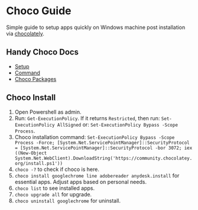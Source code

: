 # Choco Guide

Simple guide to setup apps quickly on Windows machine post installation via [chocolately](https://chocolatey.org/).

## Handy Choco Docs
- [Setup](https://docs.chocolatey.org/en-us/choco/setup)
- [Command](https://docs.chocolatey.org/en-us/choco/commands/)
- [Choco Packages](https://community.chocolatey.org/packages)

## Choco Install
1. Open Powershell as admin.
2. Run: `Get-ExecutionPolicy`. If it returns `Restricted`, then run: `Set-ExecutionPolicy AllSigned` or: `Set-ExecutionPolicy Bypass -Scope Process`.
3. Choco installation command: 
```Set-ExecutionPolicy Bypass -Scope Process -Force; [System.Net.ServicePointManager]::SecurityProtocol = [System.Net.ServicePointManager]::SecurityProtocol -bor 3072; iex ((New-Object System.Net.WebClient).DownloadString('https://community.chocolatey.org/install.ps1'))```
3. `choco -?` to check if choco is here.
4. `choco install googlechrome line adobereader anydesk.install` for essential apps. Adjust apps based on personal needs.
5. `choco list` to see installed apps.
6. `choco upgrade all` for upgrade.
7. `choco uninstall googlechrome` for uninstall. 

